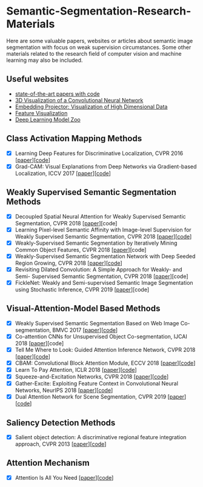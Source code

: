 # Semantic-Segmentation-Research-Materials
Here are some valuable papers, websites or articles about semantic image segmentation with focus on weak supervision circumstances.  Some other materials related to the research field of computer vision and machine learning may also be included.

## Useful websites
- [state-of-the-art papers with code](https://paperswithcode.com/sota)
- [3D Visualization of a Convolutional Neural Network](http://scs.ryerson.ca/~aharley/vis/conv/)
- [Embedding Projector: Visualization of High Dimensional Data](http://projector.tensorflow.org/)
- [Feature Visualization](https://distill.pub/2017/feature-visualization/)
- [Deep Learning Model Zoo](https://modelzoo.co/)

## Class Activation Mapping Methods
- [x] Learning Deep Features for Discriminative Localization, CVPR 2016 [[paper](http://cnnlocalization.csail.mit.edu/Zhou_Learning_Deep_Features_CVPR_2016_paper.pdf)][[code](https://github.com/metalbubble/CAM)]
- [x] Grad-CAM: Visual Explanations from Deep Networks via Gradient-based Localization, ICCV 2017 [[paper](https://arxiv.org/pdf/1610.02391.pdf)][[code](https://github.com/ramprs/grad-cam)]

## Weakly Supervised Semantic Segmentation Methods
- [x] Decoupled Spatial Neural Attention for Weakly Supervised Semantic Segmentation, CVPR 2018 [[paper](https://arxiv.org/pdf/1803.02563.pdf)][code]
- [x] Learning Pixel-level Semantic Affinity with Image-level Supervision for Weakly Supervised Semantic Segmentation, CVPR 2018 [[paper](https://arxiv.org/pdf/1803.10464.pdf)][[code](https://github.com/jiwoon-ahn/psa)]
- [x] Weakly-Supervised Semantic Segmentation by Iteratively Mining Common Object Features, CVPR 2018 [[paper](https://arxiv.org/pdf/1806.04659)][code]
- [x] Weakly-Supervised Semantic Segmentation Network with Deep Seeded Region Growing, CVPR 2018 [[paper](http://openaccess.thecvf.com/content_cvpr_2018/papers/Huang_Weakly-Supervised_Semantic_Segmentation_CVPR_2018_paper.pdf)][[code](https://github.com/speedinghzl/DSRG)]
- [x] Revisiting Dilated Convolution: A Simple Approach for Weakly- and Semi- Supervised Semantic Segmentation, CVPR 2018 [[paper](https://arxiv.org/pdf/1805.04574.pdf)][code]
- [x] FickleNet: Weakly and Semi-supervised Semantic Image Segmentation
using Stochastic Inference, CVPR 2019 [[paper](https://arxiv.org/pdf/1902.10421.pdf)][code]

## Visual-Attention-Model Based Methods
- [x] Weakly Supervised Semantic Segmentation Based on Web Image Co-segmentation, BMVC 2017 [[paper](https://arxiv.org/pdf/1705.09052.pdf)][[code](https://github.com/ascust/wsscoseg)]
- [x] Co-attention CNNs for Unsupervised Object Co-segmentation, IJCAI 2018 [[paper](https://www.ijcai.org/proceedings/2018/0104.pdf)][code]
- [x] Tell Me Where to Look: Guided Attention Inference Network, CVPR 2018 [[paper](https://arxiv.org/pdf/1802.10171.pdf)][[code](https://github.com/alokwhitewolf/Guided-Attention-Inference-Network)]
- [x] CBAM: Convolutional Block Attention Module, ECCV 2018 [[paper](https://arxiv.org/pdf/1807.06521)][[code](https://github.com/Jongchan/attention-module)]
- [x] Learn To Pay Attention, ICLR 2018 [[paper](https://arxiv.org/pdf/1804.02391)][[code](https://github.com/SaoYan/LearnToPayAttention)]
- [x] Squeeze-and-Excitation Networks, CVPR 2018 [[paper](https://arxiv.org/pdf/1709.01507)][[code](https://github.com/hujie-frank/SENet)]
- [x] Gather-Excite: Exploiting Feature Context in Convolutional Neural Networks, NeurIPS 2018 [[paper](https://arxiv.org/pdf/1810.12348)][[code](https://github.com/hujie-frank/GENet)]
- [x] Dual Attention Network for Scene Segmentation, CVPR 2019 [[paper](https://arxiv.org/pdf/1809.02983.pdf)][[code](https://github.com/junfu1115/DANet)]

## Saliency Detection Methods
- [x] Salient object detection: A discriminative regional feature integration approach, CVPR 2013 [[paper](https://arxiv.org/pdf/1410.5926.pdf)][[code](https://github.com/playerkk/drfi_matlab)]

## Attention Mechanism
- [x] Attention Is All You Need [[paper](https://arxiv.org/pdf/1706.03762.pdf)][[code](https://github.com/tensorflow/tensor2tensor)]

